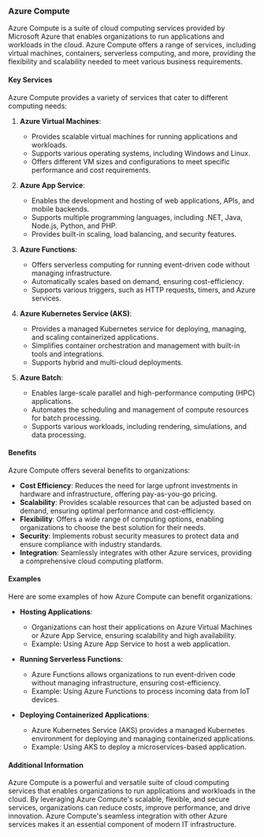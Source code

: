 
### Azure Compute

Azure Compute is a suite of cloud computing services provided by Microsoft Azure that enables organizations to run applications and workloads in the cloud. Azure Compute offers a range of services, including virtual machines, containers, serverless computing, and more, providing the flexibility and scalability needed to meet various business requirements.

#### Key Services

Azure Compute provides a variety of services that cater to different computing needs:

1. **Azure Virtual Machines**:
   - Provides scalable virtual machines for running applications and workloads.
   - Supports various operating systems, including Windows and Linux.
   - Offers different VM sizes and configurations to meet specific performance and cost requirements.

2. **Azure App Service**:
   - Enables the development and hosting of web applications, APIs, and mobile backends.
   - Supports multiple programming languages, including .NET, Java, Node.js, Python, and PHP.
   - Provides built-in scaling, load balancing, and security features.

3. **Azure Functions**:
   - Offers serverless computing for running event-driven code without managing infrastructure.
   - Automatically scales based on demand, ensuring cost-efficiency.
   - Supports various triggers, such as HTTP requests, timers, and Azure services.

4. **Azure Kubernetes Service (AKS)**:
   - Provides a managed Kubernetes service for deploying, managing, and scaling containerized applications.
   - Simplifies container orchestration and management with built-in tools and integrations.
   - Supports hybrid and multi-cloud deployments.

5. **Azure Batch**:
   - Enables large-scale parallel and high-performance computing (HPC) applications.
   - Automates the scheduling and management of compute resources for batch processing.
   - Supports various workloads, including rendering, simulations, and data processing.

#### Benefits

Azure Compute offers several benefits to organizations:

- **Cost Efficiency**: Reduces the need for large upfront investments in hardware and infrastructure, offering pay-as-you-go pricing.
- **Scalability**: Provides scalable resources that can be adjusted based on demand, ensuring optimal performance and cost-efficiency.
- **Flexibility**: Offers a wide range of computing options, enabling organizations to choose the best solution for their needs.
- **Security**: Implements robust security measures to protect data and ensure compliance with industry standards.
- **Integration**: Seamlessly integrates with other Azure services, providing a comprehensive cloud computing platform.

#### Examples

Here are some examples of how Azure Compute can benefit organizations:

- **Hosting Applications**:
  - Organizations can host their applications on Azure Virtual Machines or Azure App Service, ensuring scalability and high availability.
  - Example: Using Azure App Service to host a web application.

- **Running Serverless Functions**:
  - Azure Functions allows organizations to run event-driven code without managing infrastructure, ensuring cost-efficiency.
  - Example: Using Azure Functions to process incoming data from IoT devices.

- **Deploying Containerized Applications**:
  - Azure Kubernetes Service (AKS) provides a managed Kubernetes environment for deploying and managing containerized applications.
  - Example: Using AKS to deploy a microservices-based application.

#### Additional Information

Azure Compute is a powerful and versatile suite of cloud computing services that enables organizations to run applications and workloads in the cloud. By leveraging Azure Compute's scalable, flexible, and secure services, organizations can reduce costs, improve performance, and drive innovation. Azure Compute's seamless integration with other Azure services makes it an essential component of modern IT infrastructure.
